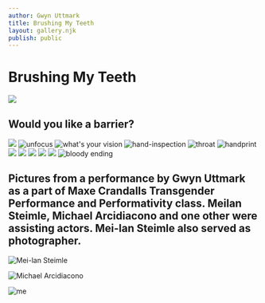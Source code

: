 ```yaml
---
author: Gwyn Uttmark
title: Brushing My Teeth
layout: gallery.njk
publish: public
---
```

# Brushing My Teeth

![](./brushing-my-teeth/DSC_7545.jpg)

## Would you like a barrier?

![](./brushing-my-teeth/received_2539301502958708.jpeg)
![unfocus](./brushing-my-teeth/DSC_7609.jpg)
![what's your vision](./brushing-my-teeth/IMG_1780.jpg)
![hand-inspection](./brushing-my-teeth/DSC_7584.jpg)
![throat](./brushing-my-teeth/DSC_7590.jpg)
![handprint](./brushing-my-teeth/DSC_7592.jpg)
![](./brushing-my-teeth/DSC_7599.jpg)
![](./brushing-my-teeth/DSC_7600.jpg)
![](./brushing-my-teeth/DSC_7601.jpg)
![](./brushing-my-teeth/DSC_7607.jpg)
![](./brushing-my-teeth/DSC_7602.jpg)
![bloody ending](./brushing-my-teeth/IMG_1982.jpg)

## Pictures from a performance by Gwyn Uttmark as a part of Maxe Crandalls Transgender Performance and Performativity class. Meilan Steimle, Michael Arcidiacono and one other were assisting actors. Mei-lan Steimle also served as photographer.

![Mei-lan Steimle](./brushing-my-teeth/IMG_20191203_160832.jpg)

![Michael Arcidiacono](./brushing-my-teeth/IMG_2003.jpg)

![me](./brushing-my-teeth/DSC_7566.jpg)